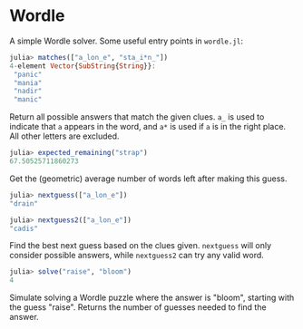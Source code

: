# Wordle

A simple Wordle solver. Some useful entry points in `wordle.jl`:

```julia
julia> matches(["a_lon_e", "sta_i*n_"])
4-element Vector{SubString{String}}:
 "panic"
 "mania"
 "nadir"
 "manic"
```

Return all possible answers that match the given clues. `a_` is used to indicate that `a` appears in the word, and `a*` is used if `a` is in the right place. All other letters are excluded.

```julia
julia> expected_remaining("strap")
67.50525711860273
```

Get the (geometric) average number of words left after making this guess.

```julia
julia> nextguess(["a_lon_e"])
"drain"

julia> nextguess2(["a_lon_e"])
"cadis"
```

Find the best next guess based on the clues given. `nextguess` will only consider possible answers, while `nextguess2` can try any valid word.

```julia
julia> solve("raise", "bloom")
4
```

Simulate solving a Wordle puzzle where the answer is "bloom", starting with the guess "raise". Returns the number of guesses needed to find the answer.

